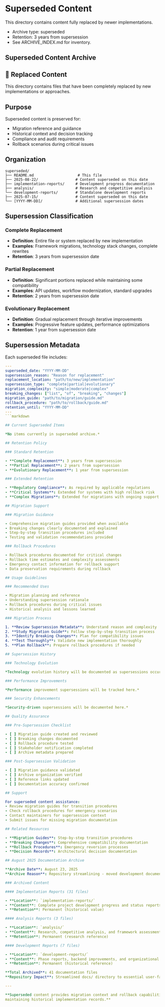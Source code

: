 # Superseded Content

This directory contains content fully replaced by newer implementations.

- Archive type: superseded
- Retention: 3 years from supersession
- See ARCHIVE_INDEX.md for inventory.

## Superseded Content Archive

## 🔄 Replaced Content

This directory contains files that have been completely replaced by new implementations or approaches.

## Purpose

Superseded content is preserved for:

- Migration reference and guidance
- Historical context and decision tracking
- Compliance and audit requirements
- Rollback scenarios during critical issues

## Organization

```text
superseded/
├── README.md                    # This file
├── 2025-08-22/                 # Content superseded on this date
├── implementation-reports/     # Development progress documentation
├── analysis/                   # Research and competitive analysis
└── development-reports/        # Standalone development reports
├── 2025-07-15/                 # Content superseded on this date
└── [YYYY-MM-DD]/               # Additional supersession dates
```

## Supersession Classification

### Complete Replacement

- **Definition**: Entire file or system replaced by new implementation
- **Examples**: Framework migrations, technology stack changes, complete rewrites
- **Retention**: 3 years from supersession date

### Partial Replacement

- **Definition**: Significant portions replaced while maintaining some compatibility
- **Examples**: API updates, workflow modernization, standard upgrades
- **Retention**: 2 years from supersession date

### Evolutionary Replacement

- **Definition**: Gradual replacement through iterative improvements
- **Examples**: Progressive feature updates, performance optimizations
- **Retention**: 1 year from supersession date

## Supersession Metadata

Each superseded file includes:

```yaml
---
superseded_date: "YYYY-MM-DD"
supersession_reason: "Reason for replacement"
replacement_location: "path/to/new/implementation"
supersession_type: "complete|partial|evolutionary"
migration_complexity: "simple|moderate|complex"
breaking_changes: ["list", "of", "breaking", "changes"]
migration_guide: "path/to/migration/guide.md"
rollback_procedure: "path/to/rollback/guide.md"
retention_until: "YYYY-MM-DD"
---
```markdown

## Current Superseded Items

*No items currently in superseded archive.*

## Retention Policy

### Standard Retention

- **Complete Replacement**: 3 years from supersession
- **Partial Replacement**: 2 years from supersession
- **Evolutionary Replacement**: 1 year from supersession

### Extended Retention

- **Regulatory Compliance**: As required by applicable regulations
- **Critical Systems**: Extended for systems with high rollback risk
- **Complex Migrations**: Extended for migrations with ongoing support needs

## Migration Support

### Migration Guidance

- Comprehensive migration guides provided when available
- Breaking changes clearly documented and explained
- Step-by-step transition procedures included
- Testing and validation recommendations provided

### Rollback Procedures

- Rollback procedures documented for critical changes
- Rollback time estimates and complexity assessments
- Emergency contact information for rollback support
- Data preservation requirements during rollback

## Usage Guidelines

### Recommended Uses

- Migration planning and reference
- Understanding supersession rationale
- Rollback procedures during critical issues
- Historical analysis and lessons learned

### Migration Process

1. **Review Supersession Metadata**: Understand reason and complexity
2. **Study Migration Guide**: Follow step-by-step transition process
3. **Identify Breaking Changes**: Plan for compatibility issues
4. **Test Thoroughly**: Validate new implementation thoroughly
5. **Plan Rollback**: Prepare rollback procedures if needed

## Supersession History

### Technology Evolution

*Technology evolution history will be documented as supersessions occur.*

### Performance Improvements

*Performance improvement supersessions will be tracked here.*

### Security Enhancements

*Security-driven supersessions will be documented here.*

## Quality Assurance

### Pre-Supersession Checklist

- [ ] Migration guide created and reviewed
- [ ] Breaking changes documented
- [ ] Rollback procedure tested
- [ ] Stakeholder notification completed
- [ ] Archive metadata prepared

### Post-Supersession Validation

- [ ] Migration guidance validated
- [ ] Archive organization verified
- [ ] Reference links updated
- [ ] Documentation accuracy confirmed

## Support

For superseded content assistance:
- Review migration guides for transition procedures
- Check rollback procedures for emergency scenarios
- Contact maintainers for supersession context
- Submit issues for missing migration documentation

## Related Resources

- **Migration Guides**: Step-by-step transition procedures
- **Breaking Changes**: Comprehensive compatibility documentation
- **Rollback Procedures**: Emergency reversion processes
- **Decision Records**: Architectural decision documentation

## August 2025 Documentation Archive

**Archive Date**: August 23, 2025
**Archive Reason**: Repository streamlining - moved development documentation to archive

### Archived Content

#### Implementation Reports (31 files)

- **Location**: `implementation-reports/`
- **Content**: Complete project development progress and status reports
- **Retention**: Permanent (historical value)

#### Analysis Reports (3 files)

- **Location**: `analysis/`
- **Content**: Research, competitive analysis, and framework assessments
- **Retention**: Permanent (research reference)

#### Development Reports (7 files)

- **Location**: `development-reports/`
- **Content**: Phase reports, backend improvements, and organizational docs
- **Retention**: Permanent (historical reference)

**Total Archived**: 41 documentation files
**Repository Impact**: Streamlined docs/ directory to essential user-facing documentation only

---

**Superseded content provides migration context and rollback capabilities while
maintaining historical implementation records.**
